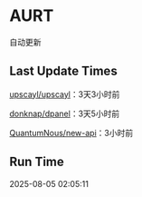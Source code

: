 # AURT

自动更新


## Last Update Times

[upscayl/upscayl](https://github.com/upscayl/upscayl)：3天3小时前

[donknap/dpanel](https://github.com/donknap/dpanel)：3天5小时前

[QuantumNous/new-api](https://github.com/QuantumNous/new-api)：3小时前


## Run Time
2025-08-05 02:05:11
